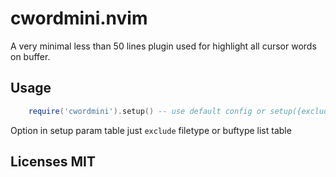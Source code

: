 # cwordmini.nvim

A very minimal less than 50 lines plugin used for highlight all cursor words on
buffer.


## Usage

```lua
    require('cwordmini').setup() -- use default config or setup({exclude = {..} })
```

Option in setup param table just `exclude` filetype or buftype list table


## Licenses MIT
